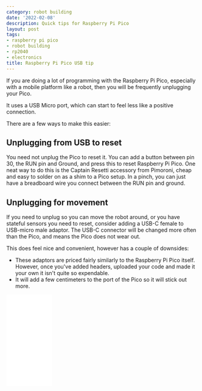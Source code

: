 ```yaml
---
category: robot building
date: '2022-02-08'
description: Quick tips for Raspberry Pi Pico
layout: post
tags:
- raspberry pi pico
- robot building
- rp2040
- electronics
title: Raspberry Pi Pico USB tip
---
```

If you are doing a lot of programming with the Raspberry Pi Pico, especially with a mobile platform like a robot, then you will be frequently unplugging your Pico.

It uses a USB Micro port, which can start to feel less like a positive connection.

There are a few ways to make this easier:

## Unplugging from USB to reset

You need not unplug the Pico to reset it.
You can add a button between pin 30, the RUN pin and Ground, and press this to reset Raspberry Pi Pico. One neat way to do this is the Captain Resetti accessory from Pimoroni, cheap and easy to solder on as a shim to a Pico setup.
In a pinch, you can just have a breadboard wire you connect between the RUN pin and ground.

## Unplugging for movement

If you need to unplug so you can move the robot around, or you have stateful sensors you need to reset, consider adding a USB-C female to USB-micro male adaptor.
The USB-C connector will be changed more often than the Pico, and means the Pico does not wear out.

This does feel nice and convenient, however has a couple of downsides:

- These adaptors are priced fairly similarly to the Raspberry Pi Pico itself. However, once you've added headers, uploaded your code and made it your own it isn't quite so expendable.
- It will add a few centimeters to the port of the Pico so it will stick out more.

<iframe style="width:120px;height:240px;" marginwidth="0" marginheight="0" scrolling="no" frameborder="0" src="//ws-eu.amazon-adsystem.com/widgets/q?ServiceVersion=20070822&OneJS=1&Operation=GetAdHtml&MarketPlace=GB&source=ss&ref=as_ss_li_til&ad_type=product_link&tracking_id=orionrobots-21&language=en_GB&marketplace=amazon&region=GB&placement=B071W8WQBD&asins=B071W8WQBD&linkId=05784ed0397ffa0baa914c4d6fec9e10&show_border=true&link_opens_in_new_window=true"></iframe>
